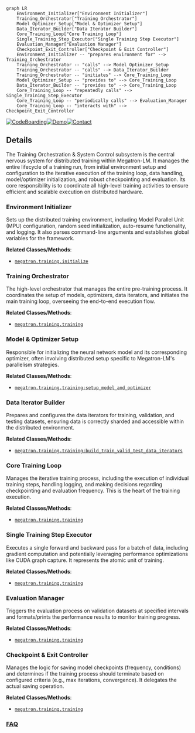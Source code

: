 ```mermaid
graph LR
    Environment_Initializer["Environment Initializer"]
    Training_Orchestrator["Training Orchestrator"]
    Model_Optimizer_Setup["Model & Optimizer Setup"]
    Data_Iterator_Builder["Data Iterator Builder"]
    Core_Training_Loop["Core Training Loop"]
    Single_Training_Step_Executor["Single Training Step Executor"]
    Evaluation_Manager["Evaluation Manager"]
    Checkpoint_Exit_Controller["Checkpoint & Exit Controller"]
    Environment_Initializer -- "prepares environment for" --> Training_Orchestrator
    Training_Orchestrator -- "calls" --> Model_Optimizer_Setup
    Training_Orchestrator -- "calls" --> Data_Iterator_Builder
    Training_Orchestrator -- "initiates" --> Core_Training_Loop
    Model_Optimizer_Setup -- "provides to" --> Core_Training_Loop
    Data_Iterator_Builder -- "provides to" --> Core_Training_Loop
    Core_Training_Loop -- "repeatedly calls" --> Single_Training_Step_Executor
    Core_Training_Loop -- "periodically calls" --> Evaluation_Manager
    Core_Training_Loop -- "interacts with" --> Checkpoint_Exit_Controller
```

[![CodeBoarding](https://img.shields.io/badge/Generated%20by-CodeBoarding-9cf?style=flat-square)](https://github.com/CodeBoarding/GeneratedOnBoardings)[![Demo](https://img.shields.io/badge/Try%20our-Demo-blue?style=flat-square)](https://www.codeboarding.org/demo)[![Contact](https://img.shields.io/badge/Contact%20us%20-%20contact@codeboarding.org-lightgrey?style=flat-square)](mailto:contact@codeboarding.org)

## Details

The Training Orchestration & System Control subsystem is the central nervous system for distributed training within Megatron-LM. It manages the entire lifecycle of a training run, from initial environment setup and configuration to the iterative execution of the training loop, data handling, model/optimizer initialization, and robust checkpointing and evaluation. Its core responsibility is to coordinate all high-level training activities to ensure efficient and scalable execution on distributed hardware.

### Environment Initializer
Sets up the distributed training environment, including Model Parallel Unit (MPU) configuration, random seed initialization, auto-resume functionality, and logging. It also parses command-line arguments and establishes global variables for the framework.


**Related Classes/Methods**:

- <a href="https://github.com/NVIDIA/Megatron-LM/blob/main/megatron/training/initialize.py" target="_blank" rel="noopener noreferrer">`megatron.training.initialize`</a>


### Training Orchestrator
The high-level orchestrator that manages the entire pre-training process. It coordinates the setup of models, optimizers, data iterators, and initiates the main training loop, overseeing the end-to-end execution flow.


**Related Classes/Methods**:

- <a href="https://github.com/NVIDIA/Megatron-LM/blob/main/megatron/training/training.py" target="_blank" rel="noopener noreferrer">`megatron.training.training`</a>


### Model & Optimizer Setup
Responsible for initializing the neural network model and its corresponding optimizer, often involving distributed setup specific to Megatron-LM's parallelism strategies.


**Related Classes/Methods**:

- <a href="https://github.com/NVIDIA/Megatron-LM/blob/main/megatron/training/training.py" target="_blank" rel="noopener noreferrer">`megatron.training.training:setup_model_and_optimizer`</a>


### Data Iterator Builder
Prepares and configures the data iterators for training, validation, and testing datasets, ensuring data is correctly sharded and accessible within the distributed environment.


**Related Classes/Methods**:

- <a href="https://github.com/NVIDIA/Megatron-LM/blob/main/megatron/training/training.py" target="_blank" rel="noopener noreferrer">`megatron.training.training:build_train_valid_test_data_iterators`</a>


### Core Training Loop
Manages the iterative training process, including the execution of individual training steps, handling logging, and making decisions regarding checkpointing and evaluation frequency. This is the heart of the training execution.


**Related Classes/Methods**:

- <a href="https://github.com/NVIDIA/Megatron-LM/blob/main/megatron/training/training.py" target="_blank" rel="noopener noreferrer">`megatron.training.training`</a>


### Single Training Step Executor
Executes a single forward and backward pass for a batch of data, including gradient computation and potentially leveraging performance optimizations like CUDA graph capture. It represents the atomic unit of training.


**Related Classes/Methods**:

- <a href="https://github.com/NVIDIA/Megatron-LM/blob/main/megatron/training/training.py" target="_blank" rel="noopener noreferrer">`megatron.training.training`</a>


### Evaluation Manager
Triggers the evaluation process on validation datasets at specified intervals and formats/prints the performance results to monitor training progress.


**Related Classes/Methods**:

- <a href="https://github.com/NVIDIA/Megatron-LM/blob/main/megatron/training/training.py" target="_blank" rel="noopener noreferrer">`megatron.training.training`</a>


### Checkpoint & Exit Controller
Manages the logic for saving model checkpoints (frequency, conditions) and determines if the training process should terminate based on configured criteria (e.g., max iterations, convergence). It delegates the actual saving operation.


**Related Classes/Methods**:

- <a href="https://github.com/NVIDIA/Megatron-LM/blob/main/megatron/training/training.py" target="_blank" rel="noopener noreferrer">`megatron.training.training`</a>




### [FAQ](https://github.com/CodeBoarding/GeneratedOnBoardings/tree/main?tab=readme-ov-file#faq)
